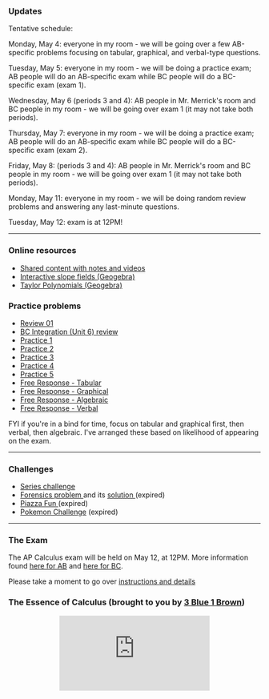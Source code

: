 ### Updates
Tentative schedule:

Monday, May 4: everyone in my room - we will be going over a few AB-specific problems focusing on tabular, graphical, and verbal-type questions.

Tuesday, May 5: everyone in my room - we will be doing a practice exam; AB people will do an AB-specific exam while BC people will do a BC-specific exam (exam 1).

Wednesday, May 6 (periods 3 and 4): AB people in Mr. Merrick's room and BC people in my room - we will be going over exam 1 (it may not take both periods).

Thursday, May 7: everyone in my room - we will be doing a practice exam; AB people will do an AB-specific exam while BC people will do a BC-specific exam (exam 2).

Friday, May 8: (periods 3 and 4): AB people in Mr. Merrick's room and BC people in my room - we will be going over exam 1 (it may not take both periods).

Monday, May 11: everyone in my room - we will be doing random review problems and answering any last-minute questions.

Tuesday, May 12: exam is at 12PM!


---

### Online resources

* <a href="https://drive.google.com/drive/folders/1ekaLMvkDQc4mT82x0QFs_Nmo8b33312p?usp=sharing"> Shared content with notes and videos </a>
* [Interactive slope fields (Geogebra)](SlopeFields.md)
* <a href="https://www.geogebra.org/m/s9SkCsvC"> Taylor Polynomials (Geogebra) </a>

### Practice problems

* <a href="https://vchan2.github.io/Calculus/Review_01.pdf"> Review 01 </a>
* <a href="https://vchan2.github.io/Calculus/Unit%206%20-%20FRQ%20Review.pdf"> BC Integration (Unit 6) review </a>
* <a href="https://merrickmath.github.io/Calculus/Notes/practice1.pdf"> Practice 1 </a>
* <a href="https://merrickmath.github.io/Calculus/Notes/practice2.pdf"> Practice 2 </a>
* <a href="https://merrickmath.github.io/Calculus/Notes/practice3.pdf"> Practice 3 </a>
* <a href="https://merrickmath.github.io/Calculus/Notes/practice4.pdf"> Practice 4 </a>
* <a href="https://merrickmath.github.io/Calculus/Notes/practice5.pdf"> Practice 5 </a>
* <a href="https://vchan2.github.io/Calculus/Review/Day%2024%20-%20FR%20Problem%20Stems%20-%20Tabular.pdf"> Free Response - Tabular </a>
* <a href="https://vchan2.github.io/Calculus/Review/Day%2025%20-%20FR%20Problem%20Stems%20-%20Graphical.pdf"> Free Response - Graphical </a>
* <a href="https://vchan2.github.io/Calculus/Review/Day%2026%20-%20FR%20Problem%20Stems%20-%20Algebraic.pdf"> Free Response - Algebraic </a>
* <a href="https://vchan2.github.io/Calculus/Review/Day%2027%20-%20FR%20Problem%20Stems%20-%20Verbal.pdf"> Free Response - Verbal </a>

FYI if you're in a bind for time, focus on tabular and graphical first, then verbal, then algebraic. I've arranged these based on likelihood of appearing on the exam.

---

### Challenges 

* <a href="https://vchan2.github.io/Calculus/series.pdf"> Series challenge </a>
* <a href="https://vchan2.github.io/Calculus/Forensics.pdf"> Forensics problem </a> and its <a href="https://vchan2.github.io/Calculus/Forensics_soln.pdf"> solution </a> (expired)
* <a href="https://MerrickMath.github.io/Calculus/Projects/PiazzaFun.pdf"> Piazza Fun </a> (expired)
* <a href="https://MerrickMath.github.io/MerrickMath.github.io-PokemonChallenge/"> Pokemon Challenge</a> (expired)

---

### The Exam
The AP Calculus exam will be held on May 12, at 12PM. More information found <a href="https://vchan2.github.io/Calculus/ABCalculusexam2020.pdf"> here for AB</a> and <a href="https://vchan2.github.io/Calculus/BCCalculusexam2020.pdf"> here for BC</a>. 

Please take a moment to go over <a href="https://vchan2.github.io/Calculus/ap-testing-guide-2020.pdf"> instructions and details</a>

### The Essence of Calculus (brought to you by <a href="https://www.youtube.com/channel/UCYO_jab_esuFRV4b17AJtAw"> 3 Blue 1 Brown</a>)
<p align="center"> 
  <iframe src="https://www.youtube.com/embed/WUvTyaaNkzM" frameborder="0" allow="accelerometer; autoplay; encrypted-media; gyroscope; picture-in-picture" allowfullscreen class="vid"></iframe> </p>
